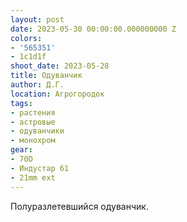 ```yaml
---
layout: post
date: 2023-05-30 00:00:00.000000000 Z
colors:
- '565351'
- 1c1d1f
shoot_date: 2023-05-28
title: Одуванчик
author: Д.Г.
location: Агрогородок
tags:
- растения
- астровые
- одуванчики
- монохром
gear:
- 70D
- Индустар 61
- 21mm ext
---
```

Полуразлетевшийся одуванчик.

